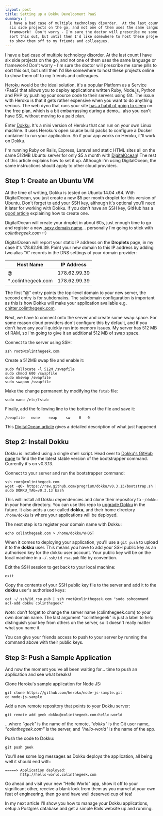 ```yaml
---
layout: post
title: Setting up a Dokku Development PaaS
summary: |
  I have a bad case of multiple technology disorder.  At the last count I have
  six side projects on the go, and not one of them uses the same language or
  framework!  Don't worry - I'm sure the doctor will prescribe me some pills to
  sort this out, but until then I'd like somewhere to host these projects online
  to show them off to my friends and colleagues.
---
```

I have a bad case of multiple technology disorder.  At the last count I have
six side projects on the go, and not one of them uses the same language or
framework!  Don't worry - I'm sure the doctor will prescribe me some pills to
sort this out, but until then I'd like somewhere to host these projects online
to show them off to my friends and colleagues.

[Heroku][1] would be the ideal solution, it's a popular Platform as a Service
(PaaS) that allows you to deploy applications written Ruby, Node.js, Python and
PHP by pushing your source code to their servers using Git.  The issue with
Heroku is that it gets rather expensive when you want to do anything serious.
The web dyno that runs your site [has a habit of going to sleep][2] on the free
plan, which is a bit embarrassing during a demo... also you can't have SSL
without moving to a paid plan.

Enter [Dokku][3].  It's a mini version of Heroku that can run on your own Linux
machine.  It uses Heroku's open source build packs to configure a Docker
container to run your application.  So if your app works on Heroku, it'll work
on Dokku.

I'm running Ruby on Rails, Express, Laravel and static HTML sites all on the
same 512MB Ubuntu server for only $5 a month with [DigitalOcean][4]!  The rest
of this article explains how to set it up.  Although I'm using DigitalOcean,
the same instructions should apply to other cloud providers.

## Step 1: Create an Ubuntu VM

At the time of writing, Dokku is tested on Ubuntu 14.04 x64.  With DigitalOcean,
you just create a new $5 per month droplet for this version of Ubuntu.  Don't
forget to add your SSH key, although it's optional you'll need it later for
working with Dokku. If you don't have an SSH key, GitHub has a [good article][5]
explaining how to create one.

DigitalOcean will create your droplet in about 60s, just enough time to go and
register a new [.sexy domain name][6]...  personally I'm going to stick with
*colinthegeek.com* :-)  

DigitalOcean will report your static IP address on the **Droplets** page, in my
case it's 178.62.99.39.  Point your new domain to this IP address by adding two
alias "A" records in the DNS settings of your domain provider:

| Host Name          | IP Address   |
|--------------------|--------------|
| @                  | 178.62.99.39 |
| *.colinthegeek.com | 178.62.99.39 |

The first "@" entry points the top-level domain to your new server, the second
entry is for subdomains.  The subdomain configuration is important as this is
how Dokku will make your application available e.g. [chitter.colinthegeek.com][7].

Next, we have to connect onto the server and create some swap space.  For some
reason cloud providers don't configure this by default, and if you don't have
any you'll quickly run into memory issues.  My server has 512 MB of RAM, so I'm
going to give it an additional 512 MB of swap space.

Connect to the server using SSH:

    ssh root@colinthegeek.com

Create a 512MB swap file and enable it:

    sudo fallocate -l 512M /swapfile
    sudo chmod 600 /swapfile
    sudo mkswap /swapfile
    sudo swapon /swapfile

Make the change permanent by modifying the `fstab` file:

    sudo nano /etc/fstab

Finally, add the following line to the bottom of the file and save it:

    /swapfile   none    swap    sw    0   0

This [DigitalOcean article][8] gives a detailed description of what just
happened.

## Step 2: Install Dokku

Dokku is installed using a single shell script.  Head over to
[Dokku's GitHub page][9] to find the the latest stable version of the
bootstrapper command.  Currently it's on v0.3.13.

Connect to your server and run the bootstrapper command:

    ssh root@colinthegeek.com
    wget -qO- https://raw.github.com/progrium/dokku/v0.3.13/bootstrap.sh | sudo DOKKU_TAG=v0.3.13 bash

This will install all Dokku dependencies and clone their repository to `~/dokku`
in your home directory.  You can use this repo to [upgrade Dokku][10] in the
future.  It also adds a user called **dokku**, and their home directory
`/home/dokku` is where your applications will be deployed.

The next step is to register your domain name with Dokku:

    echo colinthegeek.com > /home/dokku/VHOST

When it comes to deploying your application, you'll use a `git push` to upload
it to the **dokku** user.  This means you have to add your SSH public key as an
authorised key for the dokku user account.  Your public key will be on the local
machine in a `~/.ssh/id_rsa.pub` file by convention.

Exit the SSH session to get back to your local machine:

    exit

Copy the contents of your SSH public key file to the server and add it to the
**dokku** user's authorised keys:

    cat ~/.ssh/id_rsa.pub | ssh root@colinthegeek.com "sudo sshcommand acl-add dokku colinthegeek"

*Note:* don't forget to change the server name (colinthegeek.com) to your own
domain name.  The last argument "colinthegeek" is just a label to help
distinguish your key from others on the server, so it doesn't really matter what
you name it.

You can give your friends access to push to your server by running the command
above with their public keys.

## Step 3: Push a Sample Application

And now the moment you've all been waiting for... time to push an application
and see what breaks!

Clone Heroku's sample application for Node JS:

    git clone https://github.com/heroku/node-js-sample.git
    cd node-js-sample

Add a new remote repository that points to your Dokku server:

    git remote add geek dokku@colinthegeek.com:hello-world

...where *"geek"* is the name of the remote, *"dokku"* is the Git user name,
*"colinthegeek.com"* is the server, and *"hello-world"* is the name of the app.

Push the code to Dokku:

    git push geek

You'll see some log messages as Dokku deploys the application, all being well it
should end with:

    =====> Application deployed:
           http://hello-world.colinthegeek.com

Go ahead and visit your new "Hello World" app, show it off to your significant
other, receive a blank look from them as you marvel at your own feat of
engineering, then go and have well deserved cup of tea!  

In my next article I'll show you how to manage your Dokku applications, setup a
Postgres database and get a simple Rails website up and running.

[1]: https://www.heroku.com
[2]: https://devcenter.heroku.com/articles/dynos#dyno-sleeping
[3]: http://progrium.com/blog/2013/06/19/dokku-the-smallest-paas-implementation-youve-ever-seen
[4]: https://www.digitalocean.com
[5]: https://help.github.com/articles/generating-ssh-keys
[6]: https://www.123-reg.co.uk/gtlds/?kw=sexy
[7]: http://chitter.colinthegeek.com
[8]: https://www.digitalocean.com/community/tutorials/how-to-add-swap-on-ubuntu-14-04
[9]: https://github.com/progrium/dokku
[10]: http://progrium.viewdocs.io/dokku/upgrading
